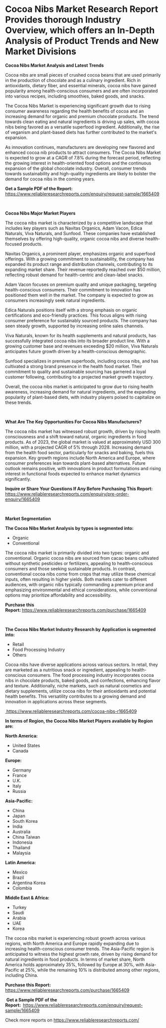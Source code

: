 <p><h1>Cocoa Nibs Market Research Report Provides thorough Industry Overview, which offers an In-Depth Analysis of Product Trends and New Market Divisions</h1></p><p><strong>Cocoa Nibs Market Analysis and Latest Trends</strong></p>
<p><p>Cocoa nibs are small pieces of crushed cocoa beans that are used primarily in the production of chocolate and as a culinary ingredient. Rich in antioxidants, dietary fiber, and essential minerals, cocoa nibs have gained popularity among health-conscious consumers and are often incorporated into various recipes, including smoothies, baked goods, and snacks. </p><p>The Cocoa Nibs Market is experiencing significant growth due to rising consumer awareness regarding the health benefits of cocoa and an increasing demand for organic and premium chocolate products. The trend towards clean eating and natural ingredients is driving up sales, with cocoa nibs being favored as a versatile superfood ingredient. Additionally, the rise of veganism and plant-based diets has further contributed to the market's expansion. </p><p>As innovation continues, manufacturers are developing new flavored and enhanced cocoa nib products to attract consumers. The Cocoa Nibs Market is expected to grow at a CAGR of 7.8% during the forecast period, reflecting the growing interest in health-oriented food options and the continuous expansion of the global chocolate industry. Overall, consumer trends towards sustainability and high-quality ingredients are likely to bolster the demand for cocoa nibs in the coming years.</p></p>
<p><strong>Get a Sample PDF of the Report:&nbsp;</strong> <a href="https://www.reliableresearchreports.com/enquiry/request-sample/1665409?utm_campaign=2263&utm_medium=2&utm_source=Github&utm_content=ia&utm_term=14022025&utm_id=cocoa-nibs">https://www.reliableresearchreports.com/enquiry/request-sample/1665409</a></p>
<p>&nbsp;</p>
<p><strong>Cocoa Nibs Major Market Players</strong></p>
<p><p>The cocoa nibs market is characterized by a competitive landscape that includes key players such as Navitas Organics, Adam Vacon, Edica Naturals, Viva Naturals, and Sunfood. These companies have established themselves by offering high-quality, organic cocoa nibs and diverse health-focused products.</p><p>Navitas Organics, a prominent player, emphasizes organic and superfood offerings. With a growing commitment to sustainability, the company has expanded its product range and distribution channels, contributing to its expanding market share. Their revenue reportedly reached over $50 million, reflecting robust demand for health-centric and clean-label snacks.</p><p>Adam Vacon focuses on premium quality and unique packaging, targeting health-conscious consumers. Their commitment to innovation has positioned them well in the market. The company is expected to grow as consumers increasingly seek natural ingredients.</p><p>Edica Naturals positions itself with a strong emphasis on organic certifications and eco-friendly practices. This focus aligns with rising consumer preference for sustainably sourced products. The company has seen steady growth, supported by increasing online sales channels.</p><p>Viva Naturals, known for its health supplements and natural products, has successfully integrated cocoa nibs into its broader product line. With a growing customer base and revenues exceeding $20 million, Viva Naturals anticipates future growth driven by a health-conscious demographic.</p><p>Sunfood specializes in premium superfoods, including cocoa nibs, and has cultivated a strong brand presence in the health food market. Their commitment to quality and sustainable sourcing has garnered a loyal customer following, contributing to a projected market growth trajectory.</p><p>Overall, the cocoa nibs market is anticipated to grow due to rising health awareness, increasing demand for natural ingredients, and the expanding popularity of plant-based diets, with industry players poised to capitalize on these trends.</p></p>
<p>&nbsp;</p>
<p><strong>What Are The Key Opportunities For Cocoa Nibs Manufacturers?</strong></p>
<p><p>The cocoa nibs market has witnessed robust growth, driven by rising health consciousness and a shift toward natural, organic ingredients in food products. As of 2023, the global market is valued at approximately USD 300 million, with a projected CAGR of 5% through 2028. Increasing demand from the health food sector, particularly for snacks and baking, fuels this expansion. Key growth regions include North America and Europe, where consumer preferences lean towards plant-based alternatives. Future outlook remains positive, with innovations in product formulations and rising interest in functional foods expected to enhance market dynamics significantly.</p></p>
<p><strong>Inquire or Share Your Questions If Any Before Purchasing This Report:</strong> <a href="https://www.reliableresearchreports.com/enquiry/pre-order-enquiry/1665409?utm_campaign=2263&utm_medium=2&utm_source=Github&utm_content=ia&utm_term=14022025&utm_id=cocoa-nibs">https://www.reliableresearchreports.com/enquiry/pre-order-enquiry/1665409</a></p>
<p>&nbsp;</p>
<p><strong>Market Segmentation</strong></p>
<p><strong>The Cocoa Nibs Market Analysis by types is segmented into:</strong></p>
<p><ul><li>Organic</li><li>Conventional</li></ul></p>
<p><p>The cocoa nibs market is primarily divided into two types: organic and conventional. Organic cocoa nibs are sourced from cacao beans cultivated without synthetic pesticides or fertilizers, appealing to health-conscious consumers and those seeking sustainable products. In contrast, conventional cocoa nibs come from crops that may utilize these chemical inputs, often resulting in higher yields. Both markets cater to different audiences, with organic nibs typically commanding a premium price and emphasizing environmental and ethical considerations, while conventional options may prioritize affordability and accessibility.</p></p>
<p><strong>Purchase this Report:&nbsp;</strong><a href="https://www.reliableresearchreports.com/purchase/1665409?utm_campaign=2263&utm_medium=2&utm_source=Github&utm_content=ia&utm_term=14022025&utm_id=cocoa-nibs">https://www.reliableresearchreports.com/purchase/1665409</a></p>
<p>&nbsp;</p>
<p><strong>The Cocoa Nibs Market Industry Research by Application is segmented into:</strong></p>
<p><ul><li>Retail</li><li>Food Processing Industry</li><li>Others</li></ul></p>
<p><p>Cocoa nibs have diverse applications across various sectors. In retail, they are marketed as a nutritious snack or ingredient, appealing to health-conscious consumers. The food processing industry incorporates cocoa nibs in chocolate products, baked goods, and confections, enhancing flavor and texture. Additionally, niche markets, such as natural cosmetics and dietary supplements, utilize cocoa nibs for their antioxidants and potential health benefits. This versatility contributes to a growing demand and innovation in applications across these segments.</p></p>
<p><a href="https://www.reliableresearchreports.com/cocoa-nibs-r1665409?utm_campaign=2263&utm_medium=2&utm_source=Github&utm_content=ia&utm_term=14022025&utm_id=cocoa-nibs">&nbsp;https://www.reliableresearchreports.com/cocoa-nibs-r1665409</a></p>
<p><strong>In terms of Region, the Cocoa Nibs Market Players available by Region are:</strong></p>
<p>
    <p> <strong> North America: </strong>
        <ul>
            <li>United States</li>
            <li>Canada</li>
        </ul>
        </p> 
    <p> <strong> Europe: </strong>
        <ul>
            <li>Germany</li>
            <li>France</li>
            <li>U.K.</li>
            <li>Italy</li>
            <li>Russia</li>
        </ul>
        </p> 
    <p> <strong> Asia-Pacific: </strong>
        <ul>
            <li>China</li>
            <li>Japan</li>
            <li>South Korea</li>
            <li>India</li>
            <li>Australia</li>
            <li>China Taiwan</li>
            <li>Indonesia</li>
            <li>Thailand</li>
            <li>Malaysia</li>
        </ul>
        </p> 
    <p> <strong> Latin America: </strong>
        <ul>
            <li>Mexico</li>
            <li>Brazil</li>
            <li>Argentina Korea</li>
            <li>Colombia</li>
        </ul>
        </p> 
    <p> <strong> Middle East & Africa: </strong>
        <ul>
            <li>Turkey</li>
            <li>Saudi</li>
            <li>Arabia</li>
            <li>UAE</li>
            <li>Korea</li>
        </ul>
    </p>
    </p>
<p><p>The cocoa nibs market is experiencing robust growth across various regions, with North America and Europe rapidly expanding due to increasing health-conscious consumer trends. The Asia-Pacific region is anticipated to witness the highest growth rate, driven by rising demand for natural ingredients in food products. In terms of market share, North America holds approximately 35%, followed by Europe at 30%, with Asia-Pacific at 25%, while the remaining 10% is distributed among other regions, including China.</p></p>
<p><strong>Purchase this Report: </strong><a href="https://www.reliableresearchreports.com/purchase/1665409?utm_campaign=2263&utm_medium=2&utm_source=Github&utm_content=ia&utm_term=14022025&utm_id=cocoa-nibs">https://www.reliableresearchreports.com/purchase/1665409</a></p>
<p>&nbsp;<strong>Get a Sample PDF of the Report:&nbsp;&nbsp;</strong><a href="https://www.reliableresearchreports.com/enquiry/request-sample/1665409?utm_campaign=2263&utm_medium=2&utm_source=Github&utm_content=ia&utm_term=14022025&utm_id=cocoa-nibs">https://www.reliableresearchreports.com/enquiry/request-sample/1665409</a></p>
<p><strong></strong></p>
<p>Check more reports on <a href="https://www.reliableresearchreports.com/?utm_campaign=2263&utm_medium=2&utm_source=Github&utm_content=ia&utm_term=14022025&utm_id=cocoa-nibs">https://www.reliableresearchreports.com/</a></p>